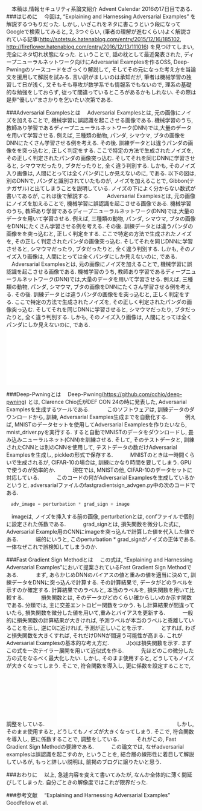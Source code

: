 　本稿は,情報セキュリティ系論文紹介 Advent Calendar 2016の17日目である.  
###はじめに
　今回は, “Explaining and Harnessing Adversarial Examples” を解説するつもりだった.  しかし, いざこれをネタに書こうという段になってGoogleで検索してみると, 2, 3つぐらい, (筆者の理解が進むくらい)よく解説されている記事(http://sotetsuk.hatenablog.com/entry/2015/12/16/185102, http://fireflower.hatenablog.com/entry/2016/12/13/111016) を見つけてしまい, 完全にネタ切れ状態になった.  ということで, 話の枕として最近発表された, ディープニューラルネットワーク向けにAdversarial Examplesを作るOSS, Deep-Pwningのソースコードをざっくり解説して, そしてその元になった考え方を当論文を援用して解説を試みる.  言い訳がましいのは承知だが, 筆者は機械学習の独習して日が浅く, 又そもそも専攻が数学系でも情報系でもないので, 理系の基礎的な勉強をしておらず, 従って間違っているところがあるかもしれない. その際は是非”優しい”まさかりを乞いたい次第である.　　

###Adversarial Examplesとは
　Adversarial Examplesとは, 元の画像にノイズを加えることで, 機械学習に誤認識を起こさせる画像である.  機械学習のうち, 教師あり学習であるディープニューラルネットワーク(DNN)では,大量のデータを用いて学習させる. 例えば, 三種類の動物, パンダ, シマウマ, ブタの画像をDNNにたくさん学習させる例を考える. その後. 訓練データとは違うパンダの画像をを突っ込むと, 正しく判定をする. ここで特定の方法で生成されたノイズを, その正しく判定されたパンダの画像突っ込む. そしてそれを同じDNNに学習させると, シマウマだったり, ブタだったりと, 全く違う判別する. しかも, そのノイズ入り画像は, 人間にとっては全くパンダにしか見えないのに, である. 以下の図は, 別のDNNで, パンダと識別されていたものが, ノイズを加えることで, Gibbon(テナガザル)と出てしまうことを説明している. ノイズの下によく分からない数式が書いてあるが, これは後で解説する.　　
　Adversarial Examplesとは, 元の画像にノイズを加えることで, 機械学習に誤認識を起こさせる画像である.  機械学習のうち, 教師あり学習であるディープニューラルネットワーク(DNN)では,大量のデータを用いて学習させる. 例えば, 三種類の動物, パンダ, シマウマ, ブタの画像をDNNにたくさん学習させる例を考える. その後. 訓練データとは違うパンダの画像をを突っ込むと, 正しく判定をする. ここで特定の方法で生成されたノイズを, その正しく判定されたパンダの画像突っ込む. そしてそれを同じDNNに学習させると, シマウマだったり, ブタだったりと, 全く違う判別する. しかも, そのノイズ入り画像は, 人間にとっては全くパンダにしか見えないのに, である. 
　Adversarial Examplesとは, 元の画像にノイズを加えることで, 機械学習に誤認識を起こさせる画像である.  機械学習のうち, 教師あり学習であるディープニューラルネットワーク(DNN)では,大量のデータを用いて学習させる. 例えば, 三種類の動物, パンダ, シマウマ, ブタの画像をDNNにたくさん学習させる例を考える. その後. 訓練データとは違うパンダの画像をを突っ込むと, 正しく判定をする. ここで特定の方法で生成されたノイズを, その正しく判定されたパンダの画像突っ込む. そしてそれを同じDNNに学習させると, シマウマだったり, ブタだったりと, 全く違う判別する. しかも, そのノイズ入り画像は, 人間にとっては全くパンダにしか見えないのに, である.
![adversarial examples　論文より](img/adv.img)

###Deep-Pwningとは
　Deep-Pwning(https://github.com/cchio/deep-pwning)
とは, Clarence Chio氏がDEF CON 24の時に発表した, Adversarial Examplesを生成するツールである.　　
　このソフトウェアは, 訓練データのダウンロードから, 訓練, Adversarial Examples生成までを自動化する.　　 
　例えば, MNISTのデータセットを使用してAdversarial Examplesを作りたいなら,  mnist_driver.pyを実行する. すると自動でMNISTのデータをダウンロードし, 畳み込みニューラルネット(CNN)を訓練させる. そして, そのテストデータと, 訓練されたCNNとは別のCNNを使用して, テストデータの数だけAdversarial Examplesを生成し, pickleの形式で保存する.　　 
　MNISTのときは一時間くらいで生成されるが, CIFAR-10の場合は, 訓練にかなり時間を要してしまう. GPUで使うのが効率的か.　　
　現在では, MNISTの他, CIFAR-10のデータセットに対応している.　　
　このコードの何がAdversarial Examplesを生成しているかというと, adversarialファイルのfastgradientsign_advgen.py中の次のコードである.　　

```python:fastgradientsign_advgen.py
　adv_image = perturbation * grad_sign + image
```

　imageは, ノイズを挿入する前の画像, perturbationとは, confファイルで個別に設定された係数である.　　
　grad_signとは, 損失関数を微分した式に, Adversarial Example用のCNNにimageを突っ込んで計算した値を代入した値である.　　
　端的にいうと, このperturbation * grad_signがノイズの正体である. 一体なぜこれで誤検知してしまうのか.　　

###Fast Gradient Sign Methodとは
　この式は, “Explaining and Harnessing Adversarial Examples”において提案されているFast Gradient Sign Methodである.　　 
　まず, あらかじめDNNのバイアスの値と重みの値を適当に決めて, 訓練データをDNNに突っ込んで計算する. その計算結果で, データがどのラベルを示すのか確定する. 計算結果でのラベルと, 本当のラベルを, 損失関数を用いて比較する.　　 
　損失関数とは, そのデータがどのくらい確からしいのか示す関数である. 分類では, 主に交差エントロピー関数をつかう. もし計算結果が間違っていたら, 損失関数を微分した値を用いて,重みとバイアスを更新する.　　
　一般的に損失関数の計算結果が大きければ, 予測ラベルが本当のラベルと乖離していることを示し, 逆に0に近ければ, 予測が正しいことを示す.　　
　とすれば, わざと損失関数を大きくすれば, それだけDNNが間違う可能性が高まる. これがAdversarial Examplesの基本的な考え方だ.　　 
　J(x)は損失関数を示す. まずこの式を一次テイラー展開を用いて近似式を作る.　　
　先ほどのこの微分した方の式をなるべく最大化したい. しかし, そのまま使用すると, どうしてもノイズが大きくなってしまう. そこで, 符合関数を導入し, 更に係数を設定することで, 調整をしている.　　
![fast gradient sign method(Goodfellow "Adversarial Examples"より](img/fgsm.img)
　しかし, そのまま使用すると, どうしてもノイズが大きくなってしまう. そこで, 符合関数を導入し, 更に係数することで, 調整をしている.　　
　それがこの, Fast Gradient Sign Methodの要諦である.　　
　この論文では, なぜadversarial examplesは誤認識を起こすのか, ということを, 結合層の線形性に着目して解説しているが, もっと詳しい説明は, 前掲のブログに譲りたいと思う.　　

###おわりに
　以上, 急遽内容を変えて書いてみたが, なんか全体的に薄く間延びしてしまった. 自分ごときの解像度ではこれが限界だった.　　 

###参考文献
　“Explaining and Harnessing Adversarial Examples” Goodfellow et al.　　
